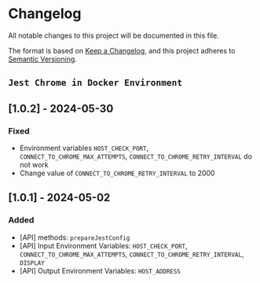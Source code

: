 # Changelog

All notable changes to this project will be documented in this file.

The format is based on [Keep a Changelog](https://keepachangelog.com/en/1.0.0/), and this project adheres to [Semantic Versioning](https://semver.org/spec/v2.0.0.html).

## `Jest Chrome in Docker Environment`

## [1.0.2] - 2024-05-30

### Fixed

- Environment variables `HOST_CHECK_PORT`, `CONNECT_TO_CHROME_MAX_ATTEMPTS`, `CONNECT_TO_CHROME_RETRY_INTERVAL` do not work
- Change value of `CONNECT_TO_CHROME_RETRY_INTERVAL` to 2000

## [1.0.1] - 2024-05-02

### Added

- [API] methods: `prepareJestConfig`
- [API] Input Environment Variables: `HOST_CHECK_PORT`, `CONNECT_TO_CHROME_MAX_ATTEMPTS`, `CONNECT_TO_CHROME_RETRY_INTERVAL`, `DISPLAY`
- [API] Output Environment Variables: `HOST_ADDRESS`
